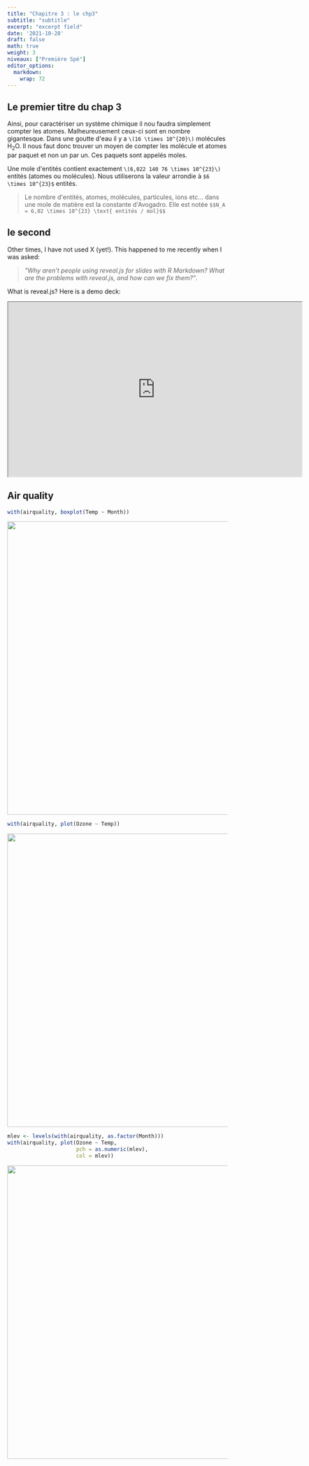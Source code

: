 ```yaml
---
title: "Chapitre 3 : le chp3"
subtitle: "subtitle"
excerpt: "excerpt field"
date: '2021-10-28'
draft: false
math: true
weight: 3
niveaux: ["Première Spé"]
editor_options: 
  markdown: 
    wrap: 72
---
```


## Le premier titre du chap 3

Ainsi, pour caractériser un système chimique il nou faudra simplement
compter les atomes. Malheureusement ceux-ci sont en nombre gigantesque.
Dans une goutte d'eau il y a `\(16 \times 10^{20}\)` molécules H$_2$O. Il
nous faut donc trouver un moyen de compter les molécule et atomes par
paquet et non un par un. Ces paquets sont appelés moles.

Une mole d'entités contient exactement `\(6,022 140 76 \times 10^{23}\)`
entités (atomes ou molécules). Nous utiliserons la valeur arrondie à
`$6 \times 10^{23}$` entités.

> Le nombre d'entités, atomes, molécules, particules, ions etc... dans une mole de matière est la constante d'Avogadro. 
> Elle est notée
> `$$N_A = 6,02 \times 10^{23} \text{ entités / mol}$$`

## le second 

Other times, I have not used X (yet!). This happened to me recently when
I was asked: 

> *"Why aren't people using reveal.js for slides with R
Markdown? What are the problems with reveal.js, and how can we fix
them?"*. 

What is reveal.js? Here is a demo deck:

<iframe src="https://revealjs.com/demo/" width="672" height="400px" data-external="1"></iframe>

## Air quality


```r
with(airquality, boxplot(Temp ~ Month))
```

<img src="{{< blogdown/postref >}}index_files/figure-html/unnamed-chunk-2-1.png" width="672" />



```r
with(airquality, plot(Ozone ~ Temp))
```

<img src="{{< blogdown/postref >}}index_files/figure-html/unnamed-chunk-3-1.png" width="672" />


```r
mlev <- levels(with(airquality, as.factor(Month)))
with(airquality, plot(Ozone ~ Temp, 
                      pch = as.numeric(mlev), 
                      col = mlev))
```

<img src="{{< blogdown/postref >}}index_files/figure-html/unnamed-chunk-4-1.png" width="672" />

